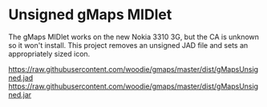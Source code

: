 # Unsigned gMaps MIDlet

The gMaps MIDlet works on the new Nokia 3310 3G, but the CA is unknown so it won't install. This project removes an unsigned JAD file and sets an appropriately sized icon.

https://raw.githubusercontent.com/woodie/gmaps/master/dist/gMapsUnsigned.jad
https://raw.githubusercontent.com/woodie/gmaps/master/dist/gMapsUnsigned.jar
